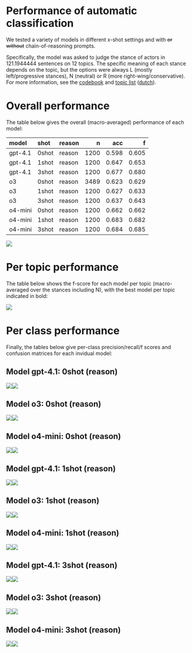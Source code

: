 # Performance of automatic classification


We tested a variety of models in different x-shot settings and with ~~or
without~~ chain-of-reasoning prompts.

Specifically, the model was asked to judge the stance of actors in
121.1944444 sentences on 12 topics. The specific meaning of each stance
depends on the topic, but the options were always L (mostly
left/progressive stances), N (neutral) or R (more
right-wing/conservative). For more information, see the
[codebook](../../codebook/codebook.md) and [topic
list](../../codebook/topics-en.md)
([dutch](../../codebook/topics-nl.md)).

# Overall performance

The table below gives the overall (macro-averaged) performance of each
model:

| model   | shot  | reason |    n |   acc |     f |
|:--------|:------|:-------|-----:|------:|------:|
| gpt-4.1 | 0shot | reason | 1200 | 0.598 | 0.605 |
| gpt-4.1 | 1shot | reason | 1200 | 0.647 | 0.653 |
| gpt-4.1 | 3shot | reason | 1200 | 0.677 | 0.680 |
| o3      | 0shot | reason | 3489 | 0.623 | 0.629 |
| o3      | 1shot | reason | 1200 | 0.627 | 0.633 |
| o3      | 3shot | reason | 1200 | 0.637 | 0.643 |
| o4-mini | 0shot | reason | 1200 | 0.662 | 0.662 |
| o4-mini | 1shot | reason | 1200 | 0.683 | 0.682 |
| o4-mini | 3shot | reason | 1200 | 0.684 | 0.685 |

![](classification_report_files/figure-commonmark/llm-1.png)

# Per topic performance

The table below shows the f-score for each model per topic
(macro-averaged over the stances including N), with the best model per
topic indicated in bold:

![](classification_report_files/figure-commonmark/pertopic-1.png)

# Per class performance

Finally, the tables below give per-class precision/recall/f scores and
confusion matrices for each invidual model:

## Model gpt-4.1: 0shot (reason)

![](classification_report_files/figure-commonmark/detailed-1.png)![](classification_report_files/figure-commonmark/detailed-2.png)

## Model o3: 0shot (reason)

![](classification_report_files/figure-commonmark/detailed-3.png)![](classification_report_files/figure-commonmark/detailed-4.png)

## Model o4-mini: 0shot (reason)

![](classification_report_files/figure-commonmark/detailed-5.png)![](classification_report_files/figure-commonmark/detailed-6.png)

## Model gpt-4.1: 1shot (reason)

![](classification_report_files/figure-commonmark/detailed-7.png)![](classification_report_files/figure-commonmark/detailed-8.png)

## Model o3: 1shot (reason)

![](classification_report_files/figure-commonmark/detailed-9.png)![](classification_report_files/figure-commonmark/detailed-10.png)

## Model o4-mini: 1shot (reason)

![](classification_report_files/figure-commonmark/detailed-11.png)![](classification_report_files/figure-commonmark/detailed-12.png)

## Model gpt-4.1: 3shot (reason)

![](classification_report_files/figure-commonmark/detailed-13.png)![](classification_report_files/figure-commonmark/detailed-14.png)

## Model o3: 3shot (reason)

![](classification_report_files/figure-commonmark/detailed-15.png)![](classification_report_files/figure-commonmark/detailed-16.png)

## Model o4-mini: 3shot (reason)

![](classification_report_files/figure-commonmark/detailed-17.png)![](classification_report_files/figure-commonmark/detailed-18.png)
